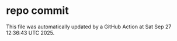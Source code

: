 # repo commit

This file was automatically updated by a GitHub Action at Sat Sep 27 12:36:43 UTC 2025.
